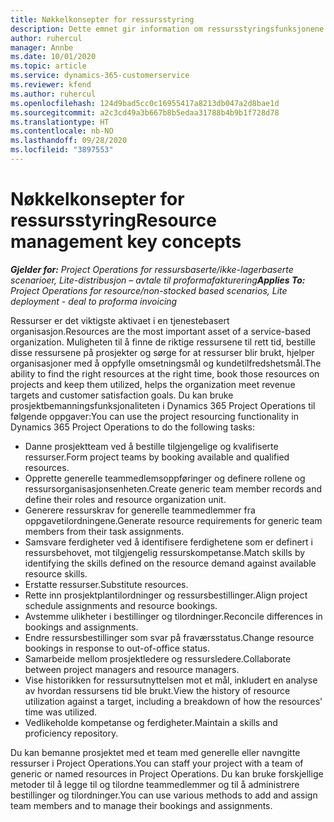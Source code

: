 ```yaml
---
title: Nøkkelkonsepter for ressursstyring
description: Dette emnet gir information om ressursstyringsfunksjonene i Microsoft Dynamics Project Operations.
author: ruhercul
manager: Annbe
ms.date: 10/01/2020
ms.topic: article
ms.service: dynamics-365-customerservice
ms.reviewer: kfend
ms.author: ruhercul
ms.openlocfilehash: 124d9bad5cc0c16955417a8213db047a2d8bae1d
ms.sourcegitcommit: a2c3cd49a3b667b8b5edaa31788b4b9b1f728d78
ms.translationtype: HT
ms.contentlocale: nb-NO
ms.lasthandoff: 09/28/2020
ms.locfileid: "3897553"
---
```

# <a name="resource-management-key-concepts"></a><span data-ttu-id="9abc6-103">Nøkkelkonsepter for ressursstyring</span><span class="sxs-lookup"><span data-stu-id="9abc6-103">Resource management key concepts</span></span>

<span data-ttu-id="9abc6-104">_**Gjelder for:** Project Operations for ressursbaserte/ikke-lagerbaserte scenarioer, Lite-distribusjon – avtale til proformafakturering_</span><span class="sxs-lookup"><span data-stu-id="9abc6-104">_**Applies To:** Project Operations for resource/non-stocked based scenarios, Lite deployment - deal to proforma invoicing_</span></span>

<span data-ttu-id="9abc6-105">Ressurser er det viktigste aktivaet i en tjenestebasert organisasjon.</span><span class="sxs-lookup"><span data-stu-id="9abc6-105">Resources are the most important asset of a service-based organization.</span></span> <span data-ttu-id="9abc6-106">Muligheten til å finne de riktige ressursene til rett tid, bestille disse ressursene på prosjekter og sørge for at ressurser blir brukt, hjelper organisasjoner med å oppfylle omsetningsmål og kundetilfredshetsmål.</span><span class="sxs-lookup"><span data-stu-id="9abc6-106">The ability to find the right resources at the right time, book those resources on projects and keep them utilized, helps the organization meet revenue targets and customer satisfaction goals.</span></span> <span data-ttu-id="9abc6-107">Du kan bruke prosjektbemanningsfunksjonaliteten i Dynamics 365 Project Operations til følgende oppgaver:</span><span class="sxs-lookup"><span data-stu-id="9abc6-107">You can use the project resourcing functionality in Dynamics 365 Project Operations to do the following tasks:</span></span>

- <span data-ttu-id="9abc6-108">Danne prosjektteam ved å bestille tilgjengelige og kvalifiserte ressurser.</span><span class="sxs-lookup"><span data-stu-id="9abc6-108">Form project teams by booking available and qualified resources.</span></span>
- <span data-ttu-id="9abc6-109">Opprette generelle teammedlemsoppføringer og definere rollene og ressursorganisasjonsenheten.</span><span class="sxs-lookup"><span data-stu-id="9abc6-109">Create generic team member records and define their roles and resource organization unit.</span></span>
- <span data-ttu-id="9abc6-110">Generere ressurskrav for generelle teammedlemmer fra oppgavetilordningene.</span><span class="sxs-lookup"><span data-stu-id="9abc6-110">Generate resource requirements for generic team members from their task assignments.</span></span>
- <span data-ttu-id="9abc6-111">Samsvare ferdigheter ved å identifisere ferdighetene som er definert i ressursbehovet, mot tilgjengelig ressurskompetanse.</span><span class="sxs-lookup"><span data-stu-id="9abc6-111">Match skills by identifying the skills defined on the resource demand against available resource skills.</span></span>
- <span data-ttu-id="9abc6-112">Erstatte ressurser.</span><span class="sxs-lookup"><span data-stu-id="9abc6-112">Substitute resources.</span></span>
- <span data-ttu-id="9abc6-113">Rette inn prosjektplantilordninger og ressursbestillinger.</span><span class="sxs-lookup"><span data-stu-id="9abc6-113">Align project schedule assignments and resource bookings.</span></span>
- <span data-ttu-id="9abc6-114">Avstemme ulikheter i bestillinger og tilordninger.</span><span class="sxs-lookup"><span data-stu-id="9abc6-114">Reconcile differences in bookings and assignments.</span></span>
- <span data-ttu-id="9abc6-115">Endre ressursbestillinger som svar på fraværsstatus.</span><span class="sxs-lookup"><span data-stu-id="9abc6-115">Change resource bookings in response to out-of-office status.</span></span>
- <span data-ttu-id="9abc6-116">Samarbeide mellom prosjektledere og ressursledere.</span><span class="sxs-lookup"><span data-stu-id="9abc6-116">Collaborate between project managers and resource managers.</span></span>
- <span data-ttu-id="9abc6-117">Vise historikken for ressursutnyttelsen mot et mål, inkludert en analyse av hvordan ressursens tid ble brukt.</span><span class="sxs-lookup"><span data-stu-id="9abc6-117">View the history of resource utilization against a target, including a breakdown of how the resources' time was utilized.</span></span>
- <span data-ttu-id="9abc6-118">Vedlikeholde kompetanse og ferdigheter.</span><span class="sxs-lookup"><span data-stu-id="9abc6-118">Maintain a skills and proficiency repository.</span></span>


<span data-ttu-id="9abc6-119">Du kan bemanne prosjektet med et team med generelle eller navngitte ressurser i Project Operations.</span><span class="sxs-lookup"><span data-stu-id="9abc6-119">You can staff your project with a team of generic or named resources in Project Operations.</span></span> <span data-ttu-id="9abc6-120">Du kan bruke forskjellige metoder til å legge til og tilordne teammedlemmer og til å administrere bestillinger og tilordninger.</span><span class="sxs-lookup"><span data-stu-id="9abc6-120">You can use various methods to add and assign team members and to manage their bookings and assignments.</span></span> 
